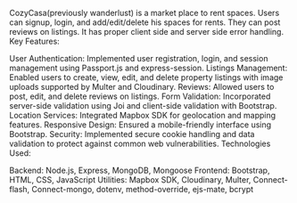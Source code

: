 CozyCasa(previously wanderlust)  is a market place to rent spaces. Users can signup, login, and add/edit/delete his spaces for rents. They can post reviews on listings. It has proper client side and server side error handling. 
Key Features:

User Authentication: Implemented user registration, login, and session management using Passport.js and express-session.
Listings Management: Enabled users to create, view, edit, and delete property listings with image uploads supported by Multer and Cloudinary.
Reviews: Allowed users to post, edit, and delete reviews on listings.
Form Validation: Incorporated server-side validation using Joi and client-side validation with Bootstrap.
Location Services: Integrated Mapbox SDK for geolocation and mapping features.
Responsive Design: Ensured a mobile-friendly interface using Bootstrap.
Security: Implemented secure cookie handling and data validation to protect against common web vulnerabilities.
Technologies Used:

Backend: Node.js, Express, MongoDB, Mongoose
Frontend: Bootstrap, HTML, CSS, JavaScript
Utilities: Mapbox SDK, Cloudinary, Multer, Connect-flash, Connect-mongo, dotenv, method-override, ejs-mate, bcrypt
